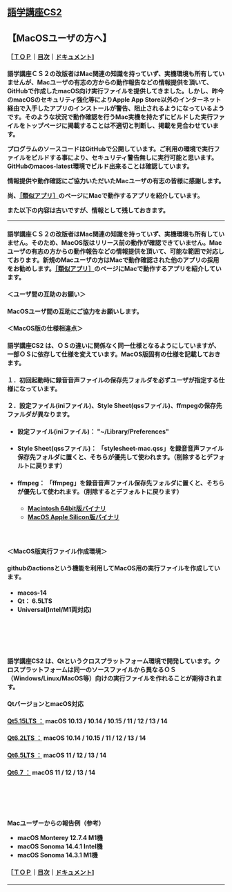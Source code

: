 ## [語学講座CS2](https://csreviser.github.io/CaptureStream2/)  
## 【MacOSユーザの方へ】     
#### ［[ＴＯＰ](./)**｜**[目次](./#目次)**｜**[ドキュメント](./#ドキュメント-1)]
**語学講座ＣＳ２の改版者はMac関連の知識を持っていず、実機環境も所有していませんが、Macユーザの有志の方からの動作報告などの情報提供を頂いて、GitHubで作成したmacOS向け実行ファイルを提供してきました。しかし、昨今のmacOSのセキュリティ強化等によりApple App Store以外のインターネット経由で入手したアプリのインストールが警告、阻止されるようになっているようです。そのような状況で動作確認を行うMac実機を持たずにビルドした実行ファイルをトップページに掲載することは不適切と判断し、掲載を見合わせています。**


**プログラムのソースコードはGitHubで公開しています。ご利用の環境で実行ファイルをビルドする事により、セキュリティ警告無しに実行可能と思います。GitHubのmacos-latest環境でビルド出来ることは確認しています。**

**情報提供や動作確認にご協力いただいたMacユーザの有志の皆様に感謝します。**

**尚、[［類似アプリ］](https://csreviser.github.io/CaptureStream2/application)のページにMacで動作するアプリを紹介しています。**

**また以下の内容は古いですが、情報として残しておきます。**



---
#### 語学講座ＣＳ２の改版者はMac関連の知識を持っていず、実機環境も所有していません。そのため、MacOS版はリリース前の動作が確認できていません。Macユーザの有志の方からの動作報告などの情報提供を頂いて、可能な範囲で対応しております。新規のMacユーザの方はMacで動作確認された他のアプリの採用をお勧めします。[［類似アプリ］](https://csreviser.github.io/CaptureStream2/application)のページにMacで動作するアプリを紹介しています。
#### ＜ユーザ間の互助のお願い＞
#### MacOSユーザ間の互助にご協力をお願いします。

#### ＜MacOS版の仕様相違点＞
#### 語学講座CS2 は、ＯＳの違いに関係なく同一仕様となるようにしていますが、一部ＯＳに依存して仕様を変えています。MacOS版固有の仕様を記載しておきます。
#### １．初回起動時に録音音声ファイルの保存先フォルダを必ずユーザが指定する仕様になっています。
#### ２．設定ファイル(iniファイル)、Style Sheet(qssファイル)、ffmpegの保存先ファルダが異なります。
* #### 設定ファイル(iniファイル)： "~/Library/Preferences"
* #### Style Sheet(qssファイル)： 「stylesheet-mac.qss」を録音音声ファイル保存先フォルダに置くと、そちらが優先して使われます。（削除するとデフォルトに戻ります）
* #### ffmpeg： 「ffmpeg」を録音音声ファイル保存先フォルダに置くと、そちらが優先して使われます。（削除するとデフォルトに戻ります）
   * **[Macintosh 64bit版バイナリ](https://evermeet.cx/ffmpeg/)**
   * **[MacOS Apple Silicon版バイナリ](https://www.osxexperts.net/)**
#### 　　


#### ＜MacOS版実行ファイル作成環境＞
#### githubのactionsという機能を利用してMacOS用の実行ファイルを作成しています。
   * **macos-14**
   * **Qt： 6.5LTS**
   * **Universal(Intel/M1両対応)**



#### 　　
#### 　　
#### 語学講座CS2 は、Qtというクロスプラットフォーム環境で開発しています。クロスプラットフォームは同一のソースファイルから異なるＯＳ（Windows/Linux/MacOS等）向けの実行ファイルを作れることが期待されます。
#### QtバージョンとmacOS対応
#### [Qt5.15LTS ：](https://doc.qt.io/qt-5/macos.html) macOS 10.13 / 10.14 / 10.15 / 11 / 12 / 13 / 14
#### [Qt6.2LTS ：](https://doc.qt.io/qt-6.2/macos.html) macOS 10.14 / 10.15 / 11 / 12 / 13 / 14
#### [Qt6.5LTS ：](https://doc.qt.io/qt-6.5/macos.html) macOS 11 / 12 / 13 / 14
#### [Qt6.7 ：](https://doc.qt.io/qt-6.7/macos.html) macOS 11 / 12 / 13 / 14
#### 　　
#### 　　 
**Macユーザーからの報告例（参考）**            
  - **macOS Monterey 12.7.4 M1機**           
  - **macOS Sonoma 14.4.1 Intel機**
  - **macOS Sonoma 14.3.1 M1機**


#### ［[ＴＯＰ](./)**｜**[目次](./#目次)**｜**[ドキュメント](./#ドキュメント-1)]

*** 
 <link rel="shortcut icon" type="image/x-icon" href="https://avatars.githubusercontent.com/u/46049273?v=4">
 <meta name="twitter:image:src" content="https://avatars.githubusercontent.com/u/46049273?v=4">
